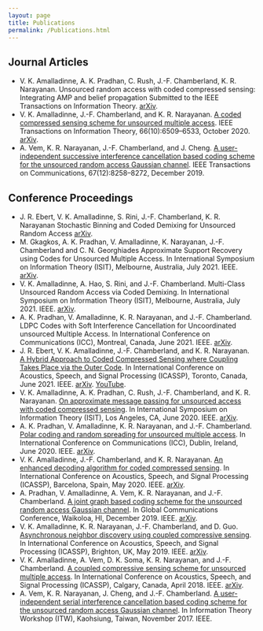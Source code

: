 ```yaml
---
layout: page
title: Publications
permalink: /Publications.html
---
```


## Journal Articles

* V. K. Amalladinne, A. K. Pradhan, C. Rush, J.-F. Chamberland, K. R. Narayanan.
Unsourced random access with coded compressed sensing: Integrating AMP and belief propagation
Submitted to the IEEE Transactions on Information Theory.
[arXiv](https://arxiv.org/abs/2010.04364).
* V. K. Amalladinne, J.-F. Chamberland, and K. R. Narayanan.
[A coded compressed sensing scheme for unsourced multiple access](https://dx.doi.org/10.1109/TIT.2020.3012948).
IEEE Transactions on Information Theory, 66(10):6509–6533, October 2020.
[arXiv](https://arxiv.org/abs/1809.04745).
* A. Vem, K. R. Narayanan, J.-F. Chamberland, and J. Cheng.
[A user-independent successive interference cancellation based coding scheme for the unsourced random access Gaussian channel](https://dx.doi.org/10.1109/TCOMM.2019.2940216).
IEEE Transactions on Communications, 67(12):8258–8272, December 2019.


## Conference Proceedings
* J. R. Ebert, V. K. Amalladinne, S. Rini, J.-F. Chamberland, K. R. Narayanan
Stochastic Binning and Coded Demixing for Unsourced Random Access
[arXiv](https://arxiv.org/abs/2104.05686).
* M. Gkagkos, A. K. Pradhan, V. Amalladinne,  K. Narayanan, J.-F. Chamberland and C. N. Georghiades
Approximate Support Recovery using Codes for Unsourced Multiple Access.
In International Symposium on Information Theory (ISIT), Melbourne, Australia, July 2021. IEEE.
[arXiv](https://arxiv.org/abs/2105.12840).
* V. K. Amalladinne, A. Hao, S. Rini, and J.-F. Chamberland.
Multi-Class Unsourced Random Access via Coded Demixing.
In International Symposium on Information Theory (ISIT), Melbourne, Australia, July 2021. IEEE.
[arXiv](https://arxiv.org/abs/2102.07704).
* A. K. Pradhan, V. Amalladinne, K. R. Narayanan, and J.-F. Chamberland.
LDPC Codes with Soft Interference Cancellation for Uncoordinated unsourced Multiple Access.
In International Conference on Communications (ICC), Montreal, Canada, June 2021. IEEE.
[arXiv](https://arxiv.org/abs/2105.13985).
* J. R. Ebert, V. K. Amalladinne, J.-F. Chamberland, and K. R. Narayanan.
[A Hybrid Approach to Coded Compressed Sensing where Coupling Takes Place via the Outer Code](https://dx.doi.org/10.1109/ICASSP39728.2021.9414469).
In International Conference on Acoustics, Speech, and Signal Processing (ICASSP), 
Toronto, Canada, June 2021. IEEE.
[arXiv](https://arxiv.org/abs/2010.11380).
[YouTube](https://youtu.be/E36JJxv-7bU).
* V. K. Amalladinne, A. K. Pradhan, C. Rush, J.-F. Chamberland, and K. R. Narayanan.
[On approximate message passing for unsourced access with coded compressed sensing](https://dx.doi.org/10.1109/ISIT44484.2020.9173954).
In International Symposium on Information Theory (ISIT), Los Angeles, CA, June 2020. IEEE.
[arXiv](https://arxiv.org/abs/2001.03705).
* A. K. Pradhan, V. Amalladinne, K. R. Narayanan, and J.-F. Chamberland.
[Polar coding and random spreading for unsourced multiple access](https://dx.doi.org/10.1109/ICC40277.2020.9148687).
In International Conference on Communications (ICC), Dublin, Ireland, June 2020. IEEE.
[arXiv](https://arxiv.org/abs/1911.01009).
* V. K. Amalladinne, J.-F. Chamberland, and K. R. Narayanan.
[An enhanced decoding algorithm for coded compressed sensing](https://dx.doi.org/10.1109/ICASSP40776.2020.9054142).
In International Conference on Acoustics, Speech, and Signal Processing (ICASSP), Barcelona, Spain, May 2020. IEEE.
[arXiv](https://arxiv.org/abs/1910.09704).
* A. Pradhan, V. Amalladinne, A. Vem, K. R. Narayanan, and J.-F. Chamberland.
[A joint graph based coding scheme for the unsourced random access Gaussian channel](https://dx.doi.org/10.1109/GLOBECOM38437.2019.9013278).
In Global Communications Conference, Waikoloa, HI, December 2019. IEEE.
[arXiv](https://arxiv.org/abs/1906.05410).
* V. K. Amalladinne, K. R. Narayanan, J.-F. Chamberland, and D. Guo.
[Asynchronous neighbor discovery using coupled compressive sensing](https://dx.doi.org/10.1109/ICASSP.2019.8682935).
In International Conference on Acoustics, Speech, and Signal Processing (ICASSP), Brighton, UK, May 2019. IEEE.
[arXiv](https://arxiv.org/abs/1811.00687).
* V. K. Amalladinne, A. Vem, D. K. Soma, K. R. Narayanan, and J.-F. Chamberland.
[A coupled compressive sensing scheme for unsourced multiple access](https://dx.doi.org/10.1109/ICASSP.2018.8461402).
In International Conference on Acoustics, Speech, and Signal Processing (ICASSP), Calgary, Canada, April 2018. IEEE.
[arXiv](https://arxiv.org/abs/1806.00138).
* A. Vem, K. R. Narayanan, J. Cheng, and J.-F. Chamberland.
[A user-independent serial interference cancellation based coding scheme for the unsourced random access Gaussian channel](https://dx.doi.org/10.1109/ITW.2017.8278023).
In Information Theory Workshop (ITW), Kaohsiung, Taiwan, November 2017. IEEE.

